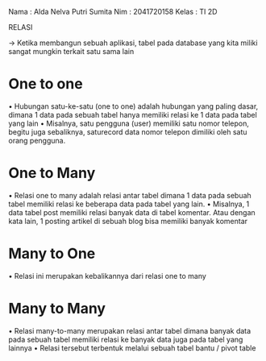 Nama    : Alda Nelva Putri Sumita
Nim     : 2041720158
Kelas   : TI 2D

RELASI 

-> Ketika membangun sebuah aplikasi, tabel pada database yang kita miliki sangat   mungkin terkait satu sama lain

# One to one
• Hubungan satu-ke-satu (one to one) adalah hubungan yang paling dasar, dimana 1 data
pada sebuah tabel hanya memiliki relasi ke 1 data pada tabel yang lain
• Misalnya, satu pengguna (user) memiliki satu nomor telepon, begitu juga sebaliknya, saturecord data nomor telepon dimiliki oleh satu orang pengguna. 

#  One to Many 
• Relasi one to many adalah relasi antar tabel dimana 1 data pada sebuah tabel memiliki
relasi ke beberapa data pada tabel yang lain.
• Misalnya, 1 data tabel post memiliki relasi banyak data di tabel komentar. Atau dengan kata lain, 1 posting artikel di sebuah blog bisa memiliki banyak komentar

# Many to One 
• Relasi ini merupakan kebalikannya dari relasi one to many

# Many to Many
• Relasi many-to-many merupakan relasi antar tabel dimana banyak data pada sebuah tabel
memiliki relasi ke banyak data juga pada tabel yang lainnya
• Relasi tersebut terbentuk melalui sebuah tabel bantu / pivot table